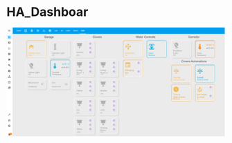 # HA_Dashboar

![alt text](https://github.com/pmmivv/HA_Dashboar/blob/main/images/Dashboard.png?raw=true)
